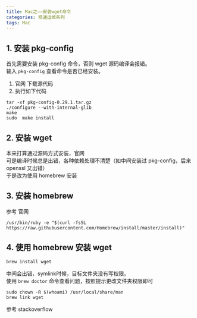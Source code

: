 ```yaml
---
title: Mac之——安装wget命令
categories: 精通运维系列
tags: Mac
---
```

## 1\. 安装 pkg-config

首先需要安装 pkg-config 命令，否则 wget 源码编译会报错。  
输入 `pkg-config` 查看命令是否已经安装。

  1. 官网 下载源代码
  2. 执行如下代码

    
    
    tar -xf pkg-config-0.29.1.tar.gz
    ./configure --with-internal-glib
    make
    sudo  make install

## 2\. 安装 wget

本来打算通过源码方式安装，官网  
可是编译时候总是出错，各种依赖处理不清楚（如中间安装过 pkg-config，后来 openssl 又出错）  
于是改为使用 homebrew 安装

## 3\. 安装 homebrew

参考 官网

    
    
    /usr/bin/ruby -e "$(curl -fsSL https://raw.githubusercontent.com/Homebrew/install/master/install)"

## 4\. 使用 homebrew 安装 wget

    
    
    brew install wget

中间会出错，symlink时候，目标文件夹没有写权限。  
使用 `brew doctor` 命令查看问题，按照提示更改文件夹权限即可

    
    
    sudo chown -R $(whoami) /usr/local/share/man
    brew link wget

参考 stackoverflow

  

